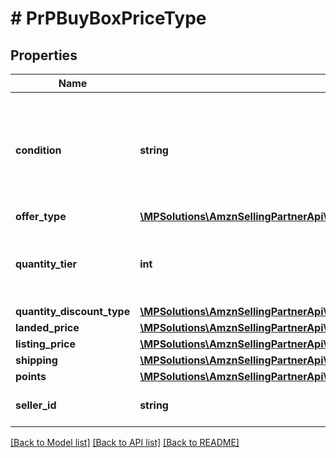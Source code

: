 # # PrPBuyBoxPriceType

## Properties

Name | Type | Description | Notes
------------ | ------------- | ------------- | -------------
**condition** | **string** | Indicates the condition of the item. For example: New, Used, Collectible, Refurbished, or Club. |
**offer_type** | [**\MPSolutions\AmznSellingPartnerApi\Models\ProductPricing\PrPOfferCustomerType**](PrPOfferCustomerType.md) |  | [optional]
**quantity_tier** | **int** | Indicates at what quantity this price becomes active. | [optional]
**quantity_discount_type** | [**\MPSolutions\AmznSellingPartnerApi\Models\ProductPricing\PrPQuantityDiscountType**](PrPQuantityDiscountType.md) |  | [optional]
**landed_price** | [**\MPSolutions\AmznSellingPartnerApi\Models\ProductPricing\PrPMoneyType**](PrPMoneyType.md) |  |
**listing_price** | [**\MPSolutions\AmznSellingPartnerApi\Models\ProductPricing\PrPMoneyType**](PrPMoneyType.md) |  |
**shipping** | [**\MPSolutions\AmznSellingPartnerApi\Models\ProductPricing\PrPMoneyType**](PrPMoneyType.md) |  |
**points** | [**\MPSolutions\AmznSellingPartnerApi\Models\ProductPricing\PrPPoints**](PrPPoints.md) |  | [optional]
**seller_id** | **string** | The seller identifier for the offer. | [optional]

[[Back to Model list]](../../README.md#models) [[Back to API list]](../../README.md#endpoints) [[Back to README]](../../README.md)
